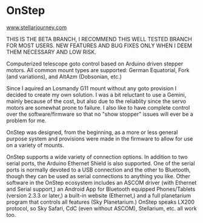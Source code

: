 OnStep
======
www.stellarjourney.com

THIS IS THE BETA BRANCH, I RECOMMEND THIS WELL TESTED BRANCH FOR MOST USERS.  NEW FEATURES AND BUG FIXES ONLY WHEN I DEEM THEM NECESSARY AND LOW RISK.

Computerized telescope goto control based on Arduino driven stepper motors.  All common mount types are supported: German Equatorial, Fork (and variations), and AltAzm (Dobsonian, etc.)

Since I aquired an Losmandy G11 mount without any goto provision I decided to create my own solution. I was a bit reluctant to use a Gemini, mainly because of the cost, but also due to the reliablity since the servo motors are somewhat prone to failure. I also like to have complete control over the software/firmware so that no "show stopper" issues will ever be a problem for me.

OnStep was designed, from the beginning, as a more or less general purpose system and provisions were made in the firmware to allow for use on a variety of mounts.

OnStep supports a wide variety of connection options.  In addition to two serial ports, the Arduino Ethernet Shield is also supported.  One of the serial ports is normally devoted to a USB connection and the other to Bluetooth, though they can be used as serial connections to anything you like.  Other software in the OnStep ecosystem includes an ASCOM driver (with Ethernet and Serial support,) an Android App for Bluetooth equipped Phones/Tablets (version 2.3.3 or later,) a built-in website (Ethernet,) and a full planetarium program that controls all features (Sky Planetarium.)  OnStep speaks LX200 protocol, so Sky Safari, CdC (even without ASCOM), Stellarium, etc. all work too.
